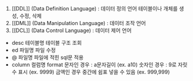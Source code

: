 1. [[DDL]] (Data Definition Language) : 데이터 정의 언어
	테이블이나 개체를 생성, 수정, 삭제
2. [[DML]] (Data Manipulation Language) : 데이터 조작 언어
3. [[DCL]] (Data Control Language) : 데이터 제어 언어

- desc 테이블명
	테이블 구조 조회
- ed 파일명
	파일 수정
- @ 파일명
	파일에 적힌 sql문 적용
- column 컬럼명 format 
	문자인 경우 : a문자길이 (ex. a10)
	숫자인 경우 : 9로 자릿수 표시 (ex. 9999) 금액인 경우 중간에 쉼표 넣을 수 있음 (ex. 999,999)